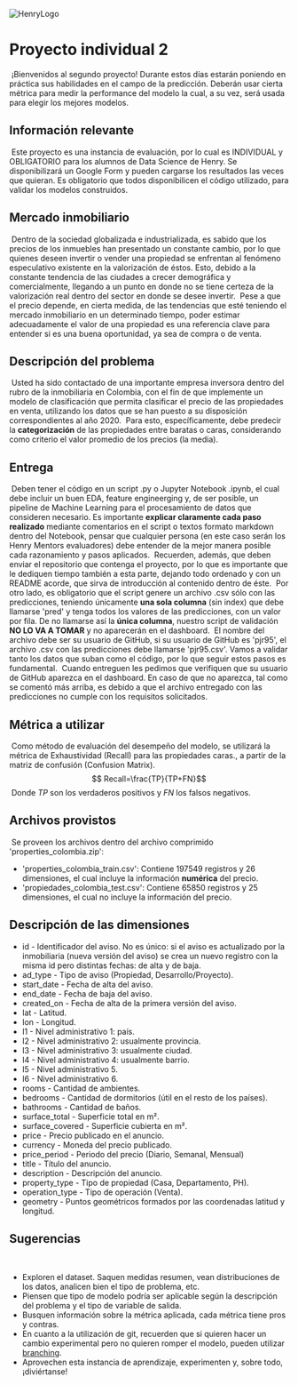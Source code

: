 ![HenryLogo](https://d31uz8lwfmyn8g.cloudfront.net/Assets/logo-henry-white-lg.png)
​
# Proyecto individual 2
​
¡Bienvenidos al segundo proyecto! Durante estos días estarán poniendo en práctica sus habilidades en el campo de la predicción. Deberán usar cierta métrica para medir la performance del modelo la cual, a su vez, será usada para elegir los mejores modelos.
​
## Información relevante
​
Este proyecto es una instancia de evaluación, por lo cual es INDIVIDUAL y OBLIGATORIO para los alumnos de Data Science de Henry. Se disponibilizará un Google Form y pueden cargarse los resultados las veces que quieran. Es obligatorio que todos disponibilicen el código utilizado, para validar los modelos construidos.
​
## Mercado inmobiliario
​
Dentro de la sociedad globalizada e industrializada, es sabido que los precios de los inmuebles han presentado un constante cambio, por lo que quienes deseen invertir o vender una propiedad se enfrentan al fenómeno especulativo existente en la valorización de éstos. Esto, debido a la constante tendencia de las ciudades a crecer demográfica y comercialmente, llegando a un punto en donde no se tiene certeza de la valorización real dentro del sector en donde se desee invertir. 
​
Pese a que el precio depende, en cierta medida, de las tendencias que esté teniendo el mercado inmobiliario en un determinado tiempo, poder estimar adecuadamente el valor de una propiedad es una referencia clave para entender si es una buena oportunidad, ya sea de compra o de venta.
​
## Descripción del problema
​
Usted ha sido contactado de una importante empresa inversora dentro del rubro de la inmobiliaria en Colombia, con el fin de que implemente un modelo de clasificación que permita clasificar el precio de las propiedades en venta, utilizando los datos que se han puesto a su disposición correspondientes al año 2020.
​
Para esto, específicamente, debe predecir la **categorización** de las propiedades entre baratas o caras, considerando como criterio el valor promedio de los precios (la media). 
​
## Entrega
​
Deben tener el código en un script .py o Jupyter Notebook .ipynb, el cual debe incluir un buen EDA, feature engineerging y, de ser posible, un pipeline de Machine Learning para el procesamiento de datos que consideren necesario. Es importante **explicar claramente cada paso realizado** mediante comentarios en el script o textos formato markdown dentro del Notebook, pensar que cualquier persona (en este caso serán los Henry Mentors evaluadores) debe entender de la mejor manera posible cada razonamiento y pasos aplicados.
​
Recuerden, además, que deben enviar el repositorio que contenga el proyecto, por lo que es importante que le dediquen tiempo también a esta parte, dejando todo ordenado y con un README acorde, que sirva de introducción al contenido dentro de éste.
​
Por otro lado, es obligatorio que el script genere un archivo .csv sólo con las predicciones, teniendo únicamente **una sola columna** (sin index) que debe llamarse 'pred' y tenga todos los valores de las predicciones, con un valor por fila. De no llamarse así la **única columna**, nuestro script de validación **NO LO VA A TOMAR** y no aparecerán en el dashboard.
​
El nombre del archivo debe ser su usuario de GitHub, si su usuario de GitHub es 'pjr95', el archivo .csv con las predicciones debe llamarse 'pjr95.csv'. Vamos a validar tanto los datos que suban como el código, por lo que seguir estos pasos es fundamental.
​
Cuando entreguen les pedimos que verifiquen que su usuario de GitHub aparezca en el dashboard. En caso de que no aparezca, tal como se comentó más arriba, es debido a que el archivo entregado con las predicciones no cumple con los requisitos solicitados. 
​
## Métrica a utilizar
​
Como método de evaluación del desempeño del modelo, se utilizará la métrica de Exhaustividad (Recall) para las propiedades caras., a partir de la matriz de confusión (Confusion Matrix). 
​
$$ Recall=\frac{TP}{TP+FN}$$
​
Donde $TP$ son los verdaderos positivos y $FN$ los falsos negativos.
​
## Archivos provistos
​
Se proveen los archivos dentro del archivo comprimido 'properties_colombia.zip':
 - 'properties_colombia_train.csv': Contiene 197549 registros y 26 dimensiones, el cual incluye la información **numérica** del precio.
 - 'propiedades_colombia_test.csv': Contiene 65850 registros y 25 dimensiones, el cual no incluye la información del precio. 
​
## Descripción de las dimensiones
- id - Identificador del aviso. No es único: si el aviso es actualizado por la inmobiliaria (nueva versión del aviso) se crea un nuevo registro con la misma id pero distintas fechas: de alta y de baja.
- ad_type - Tipo de aviso (Propiedad, Desarrollo/Proyecto).
- start_date - Fecha de alta del aviso.
- end_date - Fecha de baja del aviso.
- created_on - Fecha de alta de la primera versión del aviso.
- lat - Latitud.
- lon - Longitud.
- l1 - Nivel administrativo 1: país.
- l2 - Nivel administrativo 2: usualmente provincia.
- l3 - Nivel administrativo 3: usualmente ciudad.
- l4 - Nivel administrativo 4: usualmente barrio.
- l5 - Nivel administrativo 5.
- l6 - Nivel administrativo 6.
- rooms - Cantidad de ambientes.
- bedrooms - Cantidad de dormitorios (útil en el resto de los países).
- bathrooms - Cantidad de baños.
- surface_total - Superficie total en m².
- surface_covered - Superficie cubierta en m².
- price - Precio publicado en el anuncio.
- currency - Moneda del precio publicado.
- price_period - Periodo del precio (Diario, Semanal, Mensual)
- title - Título del anuncio.
- description - Descripción del anuncio.
- property_type - Tipo de propiedad (Casa, Departamento, PH).
- operation_type - Tipo de operación (Venta).
- geometry - Puntos geométricos formados por las coordenadas latitud y longitud. 
​
## Sugerencias
​
- Exploren el dataset. Saquen medidas resumen, vean distribuciones de los datos, analicen bien el tipo de problema, etc.
- Piensen que tipo de modelo podría ser aplicable según la descripción del problema y el tipo de variable de salida.
- Busquen información sobre la métrica aplicada, cada métrica tiene pros y contras.
- En cuanto a la utilización de git, recuerden que si quieren hacer un cambio experimental pero no quieren romper el modelo, pueden utilizar [branching](https://git-scm.com/book/en/v2/Git-Branching-Basic-Branching-and-Merging).
- Aprovechen esta instancia de aprendizaje, experimenten y, sobre todo, ¡diviértanse!
